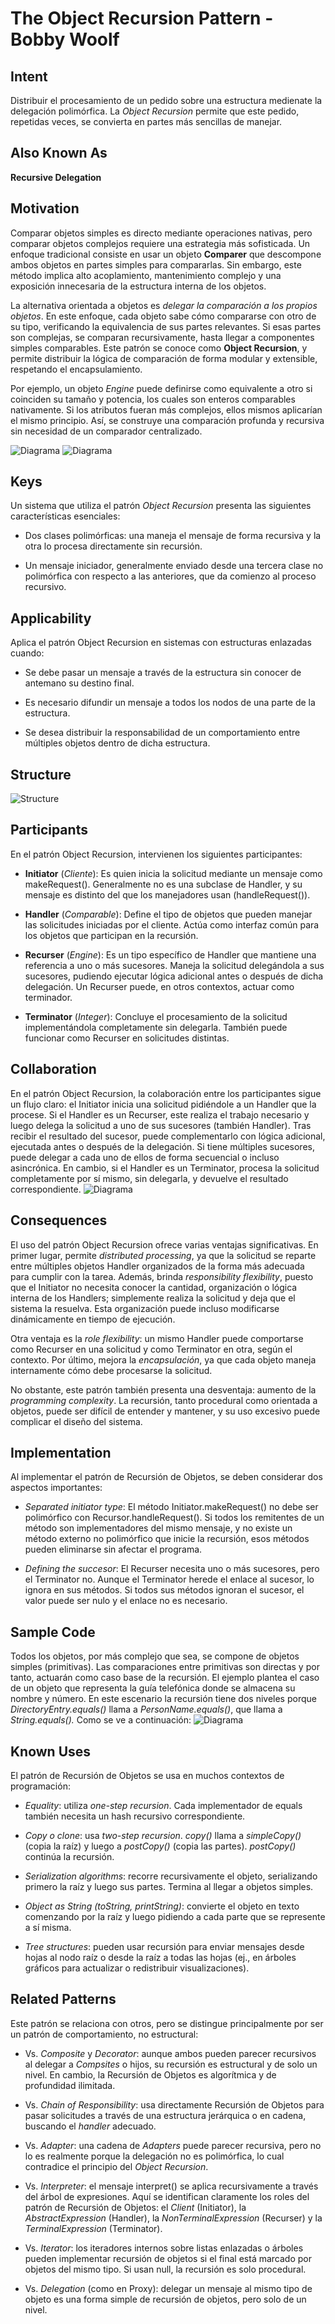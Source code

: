 # The Object Recursion Pattern - Bobby Woolf
## Intent
Distribuir el procesamiento de un pedido sobre una estructura medienate la delegación polimórfica. La *Object Recursion* permite que este pedido, repetidas veces, se convierta en partes más sencillas de manejar.

## Also Known As
**Recursive Delegation**

## Motivation
Comparar objetos simples es directo mediante operaciones nativas, pero comparar objetos complejos requiere una estrategia más sofisticada. Un enfoque tradicional consiste en usar un objeto  **Comparer** que descompone ambos objetos en partes simples para compararlas. Sin embargo, este método implica alto acoplamiento, mantenimiento complejo y una exposición innecesaria de la estructura interna de los objetos.

La alternativa orientada a objetos es *delegar la comparación a los propios objetos*. En este enfoque, cada objeto sabe cómo compararse con otro de su tipo, verificando la equivalencia de sus partes relevantes. Si esas partes son complejas, se comparan recursivamente, hasta llegar a componentes simples comparables. Este patrón se conoce como **Object Recursion**, y permite distribuir la lógica de comparación de forma modular y extensible, respetando el encapsulamiento.

Por ejemplo, un objeto *Engine* puede definirse como equivalente a otro si coinciden su tamaño y potencia, los cuales son enteros comparables nativamente. Si los atributos fueran más complejos, ellos mismos aplicarían el mismo principio. Así, se construye una comparación profunda y recursiva sin necesidad de un comparador centralizado.

![Diagrama](https://github.com/ToniusRetonius/Ing1/blob/main/Papers/11/diagramas/diagrama%201.png)
![Diagrama](https://github.com/ToniusRetonius/Ing1/blob/main/Papers/11/diagramas/diagrama%202.png)

## Keys
Un sistema que utiliza el patrón *Object Recursion* presenta las siguientes características esenciales:

- Dos clases polimórficas: una maneja el mensaje de forma recursiva y la otra lo procesa directamente sin recursión.

- Un mensaje iniciador, generalmente enviado desde una tercera clase no polimórfica con respecto a las anteriores, que da comienzo al proceso recursivo.

## Applicability 
Aplica el patrón Object Recursion en sistemas con estructuras enlazadas cuando:

- Se debe pasar un mensaje a través de la estructura sin conocer de antemano su destino final.

- Es necesario difundir un mensaje a todos los nodos de una parte de la estructura.

- Se desea distribuir la responsabilidad de un comportamiento entre múltiples objetos dentro de dicha estructura.

## Structure
![Structure](https://github.com/ToniusRetonius/Ing1/blob/main/Papers/11/diagramas/structure.png)

## Participants
En el patrón Object Recursion, intervienen los siguientes participantes:

- **Initiator** (*Cliente*): Es quien inicia la solicitud mediante un mensaje como makeRequest(). Generalmente no es una subclase de Handler, y su mensaje es distinto del que los manejadores usan (handleRequest()).

- **Handler** (*Comparable*): Define el tipo de objetos que pueden manejar las solicitudes iniciadas por el cliente. Actúa como interfaz común para los objetos que participan en la recursión.

- **Recurser** (*Engine*): Es un tipo específico de Handler que mantiene una referencia a uno o más sucesores. Maneja la solicitud delegándola a sus sucesores, pudiendo ejecutar lógica adicional antes o después de dicha delegación. Un Recurser puede, en otros contextos, actuar como terminador.

- **Terminator** (*Integer*): Concluye el procesamiento de la solicitud implementándola completamente sin delegarla. También puede funcionar como Recurser en solicitudes distintas.

## Collaboration
En el patrón Object Recursion, la colaboración entre los participantes sigue un flujo claro: el Initiator inicia una solicitud pidiéndole a un Handler que la procese. Si el Handler es un Recurser, este realiza el trabajo necesario y luego delega la solicitud a uno de sus sucesores (también Handler). Tras recibir el resultado del sucesor, puede complementarlo con lógica adicional, ejecutada antes o después de la delegación. Si tiene múltiples sucesores, puede delegar a cada uno de ellos de forma secuencial o incluso asincrónica. En cambio, si el Handler es un Terminator, procesa la solicitud completamente por sí mismo, sin delegarla, y devuelve el resultado correspondiente.
![Diagrama](https://github.com/ToniusRetonius/Ing1/blob/main/Papers/11/diagramas/collab%20diagram.png)

## Consequences
El uso del patrón Object Recursion ofrece varias ventajas significativas. En primer lugar, permite *distributed processing*, ya que la solicitud se reparte entre múltiples objetos Handler organizados de la forma más adecuada para cumplir con la tarea. Además, brinda *responsibility flexibility*, puesto que el Initiator no necesita conocer la cantidad, organización o lógica interna de los Handlers; simplemente realiza la solicitud y deja que el sistema la resuelva. Esta organización puede incluso modificarse dinámicamente en tiempo de ejecución.

Otra ventaja es la *role flexibility*: un mismo Handler puede comportarse como Recurser en una solicitud y como Terminator en otra, según el contexto. Por último, mejora la *encapsulación*, ya que cada objeto maneja internamente cómo debe procesarse la solicitud.

No obstante, este patrón también presenta una desventaja: aumento de la *programming complexity*. La recursión, tanto procedural como orientada a objetos, puede ser difícil de entender y mantener, y su uso excesivo puede complicar el diseño del sistema.

## Implementation
Al implementar el patrón de Recursión de Objetos, se deben considerar dos aspectos importantes:

- *Separated initiator type*: El método Initiator.makeRequest() no debe ser polimórfico con Recursor.handleRequest(). Si todos los remitentes de un método son implementadores del mismo mensaje, y no existe un método externo no polimórfico que inicie la recursión, esos métodos pueden eliminarse sin afectar el programa.

- *Defining the succesor*: El Recurser necesita uno o más sucesores, pero el Terminator no. Aunque el Terminator herede el enlace al sucesor, lo ignora en sus métodos. Si todos sus métodos ignoran el sucesor, el valor puede ser nulo y el enlace no es necesario.

## Sample Code
Todos los objetos, por más complejo que sea, se compone de objetos simples (primitivas). Las comparaciones entre primitivas son directas y por tanto, actuarán como caso base de la recursión. 
El ejemplo plantea el caso de un objeto que representa la guía telefónica donde se almacena su nombre y número. En este escenario la recursión tiene dos niveles porque *DirectoryEntry.equals()* llama a
*PersonName.equals()*, que llama a *String.equals().* 
Como se ve a continuación:
![Diagrama](https://github.com/ToniusRetonius/Ing1/blob/main/Papers/11/diagramas/sample%20code.png)

## Known Uses
El patrón de Recursión de Objetos se usa en muchos contextos de programación:

- *Equality*: utiliza *one-step recursion*. Cada implementador de equals también necesita un hash recursivo correspondiente.

- *Copy o clone*: usa *two-step recursion*. *copy()* llama a *simpleCopy()* (copia la raíz) y luego a *postCopy()* (copia las partes). *postCopy()* continúa la recursión.

- *Serialization algorithms*: recorre recursivamente el objeto, serializando primero la raíz y luego sus partes. Termina al llegar a objetos simples.

- *Object as String (toString, printString)*: convierte el objeto en texto comenzando por la raíz y luego pidiendo a cada parte que se represente a sí misma.

- *Tree structures*: pueden usar recursión para enviar mensajes desde hojas al nodo raíz o desde la raíz a todas las hojas (ej., en árboles gráficos para actualizar o redistribuir visualizaciones).

## Related Patterns
Este patrón se relaciona con otros, pero se distingue principalmente por ser un patrón de comportamiento, no estructural:

- Vs. *Composite* y *Decorator*: aunque ambos pueden parecer recursivos al delegar a *Compsites* o hijos, su recursión es estructural y de solo un nivel. En cambio, la Recursión de Objetos es algorítmica y de profundidad ilimitada.

- Vs. *Chain of Responsibility*: usa directamente Recursión de Objetos para pasar solicitudes a través de una estructura jerárquica o en cadena, buscando el *handler* adecuado.

- Vs. *Adapter*: una cadena de *Adapters* puede parecer recursiva, pero no lo es realmente porque la delegación no es polimórfica, lo cual contradice el principio del *Object Recursion*.

- Vs. *Interpreter*: el mensaje interpret() se aplica recursivamente a través del árbol de expresiones. Aquí se identifican claramente los roles del patrón de Recursión de Objetos: el *Client* (Initiator), la  *AbstractExpression* (Handler), la *NonTerminalExpression* (Recurser) y la *TerminalExpression* (Terminator).

- Vs. *Iterator*: los iteradores internos sobre listas enlazadas o árboles pueden implementar recursión de objetos si el final está marcado por objetos del mismo tipo. Si usan null, la recursión es solo procedural.

- Vs. *Delegation* (como en Proxy): delegar un mensaje al mismo tipo de objeto es una forma simple de recursión de objetos, pero solo de un nivel.